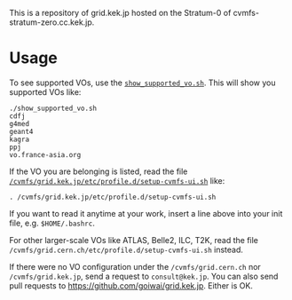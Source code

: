 This is a repository of grid.kek.jp hosted on the Stratum-0 of cvmfs-stratum-zero.cc.kek.jp.

# Usage

To see supported VOs, use the [`show_supported_vo.sh`](show_supported_vo.sh). This will show you supported VOs like:

```
./show_supported_vo.sh
cdfj
g4med
geant4
kagra
ppj
vo.france-asia.org
```

If the VO you are belonging is listed, read the file [`/cvmfs/grid.kek.jp/etc/profile.d/setup-cvmfs-ui.sh`](etc/profile.d/setup-cvmfs-ui.sh) like:

```
. /cvmfs/grid.kek.jp/etc/profile.d/setup-cvmfs-ui.sh
```

If you want to read it anytime at your work, insert a line above into your init file, e.g. `$HOME/.bashrc`.

For other larger-scale VOs like ATLAS, Belle2, ILC, T2K, read the file `/cvmfs/grid.cern.ch/etc/profile.d/setup-cvmfs-ui.sh` instead.

If there were no VO configuration under the `/cvmfs/grid.cern.ch` nor `/cvmfs/grid.kek.jp`, send a request to `consult@kek.jp`. You can also send pull requests to https://github.com/goiwai/grid.kek.jp. Either is OK.
